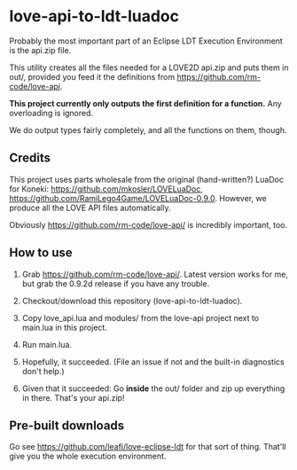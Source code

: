 # love-api-to-ldt-luadoc

Probably the most important part of an Eclipse LDT Execution Environment is the api.zip file.

This utility creates all the files needed for a LOVE2D api.zip and puts them in out/, provided you feed it the definitions from https://github.com/rm-code/love-api.

**This project currently only outputs the first definition for a function.** Any overloading is ignored.

We do output types fairly completely, and all the functions on them, though.

## Credits

This project uses parts wholesale from the original (hand-written?) LuaDoc for Koneki: https://github.com/mkosler/LOVELuaDoc, https://github.com/RamiLego4Game/LOVELuaDoc-0.9.0. However, we produce all the LOVE API files automatically.

Obviously https://github.com/rm-code/love-api/ is incredibly important, too.

## How to use

1. Grab https://github.com/rm-code/love-api/. Latest version works for me, but grab the 0.9.2d release if you have any trouble.

2. Checkout/download this repository (love-api-to-ldt-luadoc).

3. Copy love_api.lua and modules/ from the love-api project next to main.lua in this project.

4. Run main.lua.

5. Hopefully, it succeeded. (File an issue if not and the built-in diagnostics don't help.)

6. Given that it succeeded: Go **inside** the out/ folder and zip up everything in there. That's your api.zip!

## Pre-built downloads

Go see https://github.com/leafi/love-eclipse-ldt for that sort of thing. That'll give you the whole execution environment.
